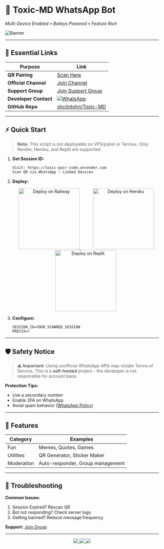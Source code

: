 # 🚀 Toxic-MD WhatsApp Bot
*Multi-Device Enabled • Baileys Powered • Feature Rich*

![Banner](https://i.ibb.co/QvzCRjHQ/1c5d0e2ade058b6b.jpg)

---

## 🔗 Essential Links
| Purpose | Link |
|---------|------|
| **QR Pairing** | [Scan Here](https://toxic-pair-code.onrender.com) |
| **Official Channel** | [Join Channel](https://whatsapp.com/channel/0029VagJlnG6xCSU2tS1Vz19) |
| **Support Group** | [Join Support Group](https://chat.whatsapp.com/GoXKLVJgTAAC3556FXkfFI) |
| **Developer Contact** | [![WhatsApp](https://img.shields.io/badge/WhatsApp-Contact-brightgreen?logo=whatsapp)](https://api.whatsapp.com/send?phone=254735342808) |
| **GitHub Repo** | [xhclintohn/Toxic-MD](https://github.com/xhclintohn/Toxic-MD) |

---

## ⚡ Quick Start

> **Note:** This script is not deployable on VPS/panel or Termux. Only Render, Heroku, and Replit are supported.

1. **Get Session ID:**
    ```bash
    Visit: https://toxic-pair-code.onrender.com
    Scan QR via WhatsApp > Linked Devices
    ```

2. **Deploy:**
    <p align="center">
        <a href="https://railway.app/new/template?template=https%3A%2F%2Fgithub.com%2Fxhclintohn%2FToxic-MD" style="margin: 0 20px;">
            <img src="https://railway.app/button.svg" alt="Deploy on Railway" width="200">
        </a>
        <a href="https://dashboard.heroku.com/new?template=https://github.com/xhclintohn/Toxic-MD" style="margin: 0 20px;">
            <img src="https://img.shields.io/badge/Deploy-Heroku-purple?logo=heroku" alt="Deploy on Heroku" width="200">
        </a>
        <a href="https://replit.com/github/xhclintohn/Toxic-MD" style="margin: 0 20px;">
            <img src="https://img.shields.io/badge/Deploy-Replit-blue?logo=replit" alt="Deploy on Replit" width="200">
        </a>
    </p>

3. **Configure:**
    ```env
    SESSION_ID=YOUR_SCANNED_SESSION
    PREFIX=!
    ```

---

## 🛡️ Safety Notice
> ⚠️ **Important:** Using unofficial WhatsApp APIs may violate Terms of Service. This is a **self-hosted** project - the developer is not responsible for account bans.

**Protection Tips:**
- Use a secondary number
- Enable 2FA on WhatsApp
- Avoid spam behavior ([WhatsApp Policy](https://www.whatsapp.com/legal))

---

## 🌟 Features
| Category | Examples |
|----------|----------|
| Fun | Memes, Quotes, Games |
| Utilities | QR Generator, Sticker Maker |
| Moderation | Auto-responder, Group management |

---

## 📌 Troubleshooting
**Common Issues:**
1. Session Expired? Rescan QR
2. Bot not responding? Check server logs
3. Getting banned? Reduce message frequency

**Support:** [Join Group](https://chat.whatsapp.com/GoXKLVJgTAAC3556FXkfFI)

---

<p align="center">
  <a href="https://github.com/xhclintohn/Toxic-MD/fork">
    <img src="https://img.shields.io/badge/Fork-This_Repo-black?logo=github">
  </a>
  <a href="https://github.com/xhclintohn/Toxic-MD/stargazers">
    <img src="https://img.shields.io/github/stars/xhclintohn/Toxic-MD?color=yellow&logo=github">
  </a>
  <a href="https://api.whatsapp.com/send?phone=254735342808">
    <img src="https://img.shields.io/badge/Contact-Developer-brightgreen?logo=whatsapp">
  </a>
</p>